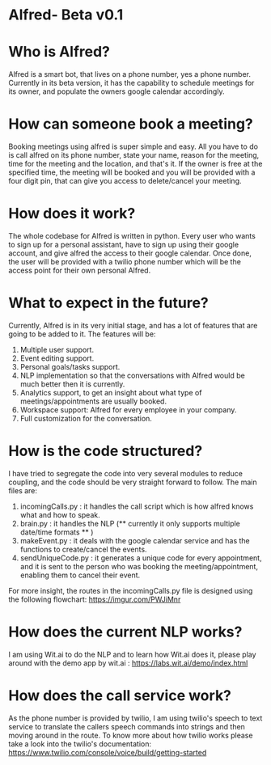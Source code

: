# Alfred- Beta v0.1

# Who is Alfred?
Alfred is a smart bot, that lives on a phone number, yes a phone number. Currently in its beta version, it has the capability to schedule meetings for its owner, and populate the owners google calendar accordingly.

# How can someone book a meeting?
Booking meetings using alfred is super simple and easy. All you have to do is call alfred on its phone number, state your name, reason for the meeting, time for the meeting and the location, and that's it. If the owner is free at the specified time, the meeting will be booked and you will be provided with a four digit pin, that can give you access to delete/cancel your meeting.

# How does it work?

The whole codebase for Alfred is written in python. Every user who wants to sign up for a personal assistant, have to sign up using their google account, and give alfred the access to their google calendar. Once done, the user will be provided with a twilio phone number which will be the access point for their own personal Alfred. 

# What to expect in the future?

Currently, Alfred is in its very initial stage, and has a lot of features that are going to be added to it. 
The features will be:
1. Multiple user support.
2. Event editing support.
3. Personal goals/tasks support.
4. NLP implementation so that the conversations with Alfred would be much better then it is currently.
5. Analytics support, to get an insight about what type of meetings/appointments are usually booked.
6. Workspace support: Alfred for every employee in your company.
7. Full customization for the conversation.

# How is the code structured?

I have tried to segregate the code into very several modules to reduce coupling, and the code should be very straight forward to follow.
The main files are:
1. incomingCalls.py : it handles the call script which is how alfred knows what and how to speak.
2. brain.py : it handles the NLP (** currently it only supports multiple date/time formats ** )
3. makeEvent.py : it deals with the google calendar service and has the functions to create/cancel the events.
4. sendUniqueCode.py : it generates a unique code for every appointment, and it is sent to the person who was booking the meeting/appointment, enabling them to cancel their event.

For more insight, the routes in the incomingCalls.py file is designed using the following flowchart:
https://imgur.com/PWJiMnr

# How does the current NLP works?
I am using Wit.ai to do the NLP and to learn how Wit.ai does it, please play around with the demo app by wit.ai : https://labs.wit.ai/demo/index.html

# How does the call service work?
As the phone number is provided by twilio, I am using twilio's speech to text service to translate the callers speech commands into strings and then moving around in the route. To know more about how twilio works please take a look into the twilio's documentation:
https://www.twilio.com/console/voice/build/getting-started



